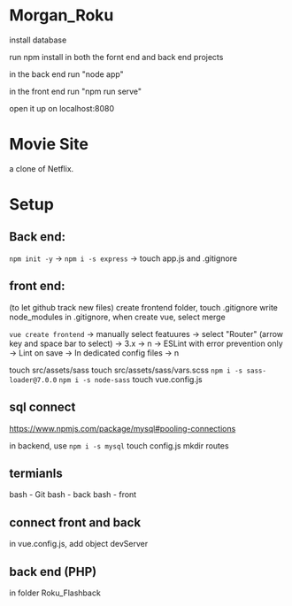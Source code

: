 # Morgan_Roku

install database

run npm install in both the fornt end and back end projects 

in the back end run "node app"

in the front end run "npm run serve"

open it up on localhost:8080


# Movie Site
a clone of Netflix.

# Setup

## Back end:

`npm init -y` -> `npm i -s express` -> touch app.js and .gitignore

## front end:

(to let github track new files)
create frontend folder, touch .gitignore
write node_modules in .gitignore, when create vue, select merge

`vue create frontend`
-> manually select featuures
-> select "Router" (arrow key and space bar to select)
-> 3.x
-> n 
-> ESLint with error prevention only
-> Lint on save
-> In dedicated config files
-> n

touch src/assets/sass
touch src/assets/sass/vars.scss
`npm i -s sass-loader@7.0.0`
`npm i -s node-sass`
touch vue.config.js

## sql connect

https://www.npmjs.com/package/mysql#pooling-connections

in backend, use
`npm i -s mysql`
touch config.js
mkdir routes

## termianls
bash - Git
bash - back
bash - front

## connect front and back
in vue.config.js, add object devServer

## back end (PHP)
in folder Roku_Flashback
